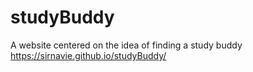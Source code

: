# studyBuddy
A website centered on the idea of finding a study buddy https://sirnavie.github.io/studyBuddy/
